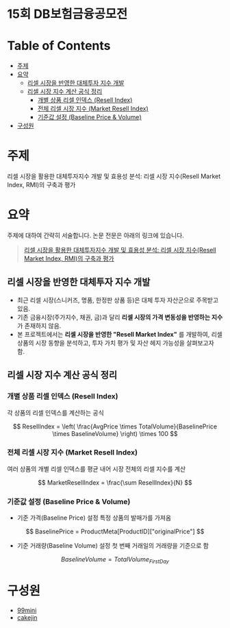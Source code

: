 # 15회 DB보험금융공모전

# Table of Contents

- [주제](#주제)
- [요약](#요약)
  - [리셀 시장을 반영한 대체투자 지수 개발](#리셀-시장을-반영한-대체투자-지수-개발)
  - [리셀 시장 지수 계산 공식 정리](#리셀-시장-지수-계산-공식-정리)
    - [개별 상품 리셀 인덱스 (Resell Index)](#개별-상품-리셀-인덱스-resell-index)
    - [전체 리셀 시장 지수 (Market Resell Index)](#전체-리셀-시장-지수-market-resell-index)
    - [기준값 설정 (Baseline Price & Volume)](#기준값-설정-baseline-price--volume)
- [구성원](#구성원)

# 주제

리셀 시장을 활용한 대체투자지수 개발 및 효용성 분석: 리셀 시장 지수(Resell Market Index, RMI)의 구축과 평가

# 요약

주제에 대하여 간략히 서술합니다. 논문 전문은 아래의 링크에 있습니다.

> [리셀 시장을 활용한 대체투자지수 개발 및 효용성 분석: 리셀 시장 지수(Resell Market Index, RMI)의 구축과 평가](./docs/DB보험금융공모전_수학과컴퓨터.docx)

## 리셀 시장을 반영한 대체투자 지수 개발

- 최근 리셀 시장(스니커즈, 명품, 한정판 상품 등)은 대체 투자 자산군으로 주목받고 있음.
- 기존 금융시장(주가지수, 채권, 금)과 달리 **리셀 시장의 가격 변동성을 반영하는 지수**가 존재하지 않음.
- 본 프로젝트에서는 **리셀 시장을 반영한 "Resell Market Index"** 를 개발하여, 리셀 상품의 시장 동향을 분석하고, 투자 가치 평가 및 자산 헤지 가능성을 살펴보고자 함.

## 리셀 시장 지수 계산 공식 정리

### 개별 상품 리셀 인덱스 (Resell Index)

각 상품의 리셀 인덱스를 계산하는 공식

$$
ResellIndex = \left( \frac{AvgPrice \times TotalVolume}{BaselinePrice \times BaselineVolume} \right) \times 100
$$

### 전체 리셀 시장 지수 (Market Resell Index)

여러 상품의 개별 리셀 인덱스를 평균 내어 시장 전체의 리셀 지수를 계산

$$
MarketResellIndex = \frac{\sum ResellIndex}{N}
$$

### 기준값 설정 (Baseline Price & Volume)

- 기준 가격(Baseline Price) 설정
  특정 상품의 발매가를 가져옴

$$
BaselinePrice = ProductMeta[ProductID]["originalPrice"]
$$

- 기준 거래량(Baseline Volume) 설정
  첫 번째 거래일의 거래량을 기준으로 함

$$
BaselineVolume = TotalVolume_{FirstDay}
$$

# 구성원

- [99mini](https://github.com/99mini/)
- [cakejin](https://github.com/cakejin)
